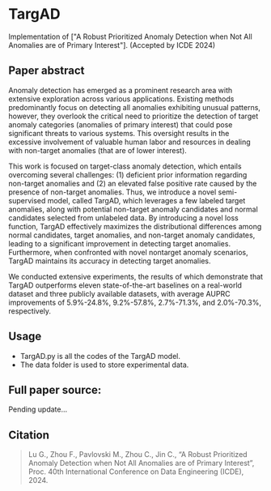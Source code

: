# TargAD
Implementation of ["A Robust Prioritized Anomaly Detection when Not All Anomalies are of Primary Interest"]. (Accepted by ICDE 2024)

## Paper abstract
Anomaly detection has emerged as a prominent research area with extensive exploration across various applications. Existing methods predominantly focus on detecting all anomalies exhibiting unusual patterns, however, they overlook the critical need to prioritize the detection of target anomaly categories (anomalies of primary interest) that could pose significant threats to various systems. This oversight results in the excessive involvement of valuable human labor and resources in dealing with non-target anomalies (that are of lower interest).

This work is focused on target-class anomaly detection, which entails overcoming several challenges: (1) deficient prior information regarding non-target anomalies and (2) an elevated false positive rate caused by the presence of non-target anomalies. Thus, we introduce a novel semi-supervised model, called TargAD, which leverages a few labeled target anomalies, along with potential non-target anomaly candidates and normal candidates selected from unlabeled data. By introducing a novel loss function, TargAD effectively maximizes the distributional differences among normal candidates, target anomalies, and non-target anomaly candidates, leading to a significant improvement in detecting target anomalies. Furthermore, when confronted with novel nontarget anomaly scenarios, TargAD maintains its accuracy in detecting target anomalies.

We conducted extensive experiments, the results of which demonstrate that TargAD outperforms eleven state-of-the-art baselines on a real-world dataset and three publicly available datasets, with average AUPRC improvements of 5.9%-24.8%, 9.2%-57.8%, 2.7%-71.3%, and 2.0%-70.3%, respectively.

## Usage
* TargAD.py is all the codes of the TargAD model.
* The data folder is used to store experimental data.

## Full paper source:
Pending update...

## Citation
>Lu G., Zhou F., Pavlovski M., Zhou C., Jin C., “A Robust Prioritized Anomaly Detection when Not All Anomalies are of Primary Interest”, Proc. 40th International Conference on Data Engineering (ICDE), 2024.
